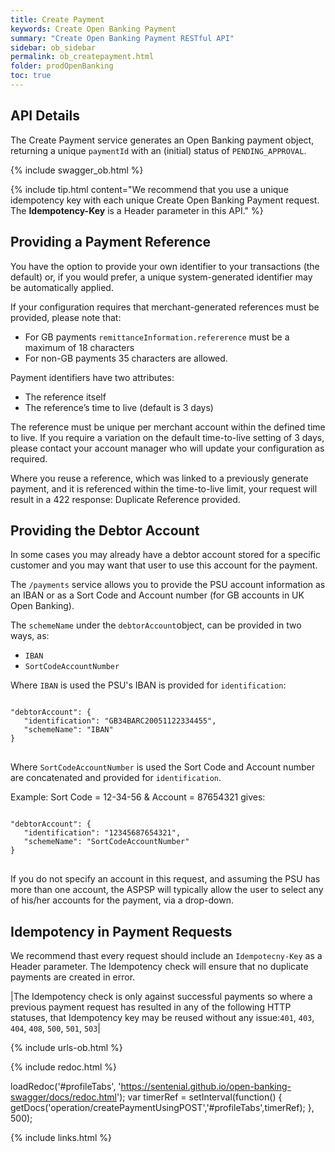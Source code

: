 ```yaml
---
title: Create Payment
keywords: Create Open Banking Payment
summary: "Create Open Banking Payment RESTful API"
sidebar: ob_sidebar
permalink: ob_createpayment.html
folder: prodOpenBanking
toc: true
---
```


## API Details 

The Create Payment service generates an Open Banking payment object, returning a unique ``paymentId`` with an (initial) status of  ``PENDING_APPROVAL``.

{% include swagger_ob.html %}


{% include tip.html content="We recommend that you use a unique idempotency key with each unique Create Open Banking Payment request. The **Idempotency-Key** is a Header parameter in this API." %}

## Providing a Payment Reference

You have the option to provide your own identifier to your transactions (the default) or, if you would prefer, a unique system-generated identifier may be automatically applied. 

If your configuration requires that merchant-generated references must be provided, please note that:

* For GB payments `remittanceInformation.refererence` must be a maximum of 18 characters
* For non-GB payments 35 characters are allowed.

Payment identifiers have two attributes:

* The reference itself
* The reference’s time to live (default is 3 days)

The reference must be unique per merchant account within the defined time to live. If you require a variation on the default time-to-live setting of 3 days, please contact your account manager who will update your configuration as required.

Where you reuse a reference, which was linked to a previously generate payment, and it is referenced within the time-to-live limit, your request will result in a 422 response: Duplicate Reference provided.

## Providing the Debtor Account

In some cases you may already have a debtor account stored for a specific customer and you may want that user to use this account for the payment. 

The `/payments` service allows you to provide the PSU account information as an IBAN or as a Sort Code and Account number (for GB accounts in UK Open Banking).

The `schemeName` under the `debtorAccount`object, can be provided in two ways, as:

* `IBAN`
* `SortCodeAccountNumber`

Where `IBAN` is used the PSU's IBAN is provided for `identification`:

<pre>
<code class="json">
"debtorAccount": {
   "identification": "GB34BARC20051122334455",
   "schemeName": "IBAN"
}
</code>
</pre>

Where `SortCodeAccountNumber` is used the Sort Code and Account number are concatenated and provided for `identification`. 

Example: Sort Code = 12-34-56 & Account = 87654321 gives:

<pre>
<code class="json">
"debtorAccount": {
   "identification": "12345687654321",
   "schemeName": "SortCodeAccountNumber"
}
</code>
</pre>

If you do not specify an account in this request, and assuming the PSU has more than one account, the ASPSP will typically allow the user to select any of his/her accounts for the payment, via a drop-down. 


## Idempotency in Payment Requests

We recommend thast every request should include an `Idempotecny-Key` as a Header parameter. The Idempotency check will ensure that no duplicate payments are created in error. 

|The Idempotency check is only against successful payments so where a previous payment request has resulted in any of the following HTTP statuses, that Idempotency key may be reused without any issue:`401`, `403`, `404`, `408`, `500`, `501`, `503`|


{% include urls-ob.html %}

<ul id="profileTabs" class="nav nav-tabs">
    
   
</ul>
   
{% include redoc.html %}
   
loadRedoc('#profileTabs', 'https://sentenial.github.io/open-banking-swagger/docs/redoc.html');
var timerRef = setInterval(function() { getDocs('operation/createPaymentUsingPOST','#profileTabs',timerRef); }, 500);


</script>


<div id="mydiv"></div>


</div>



</div>


{% include links.html %}
